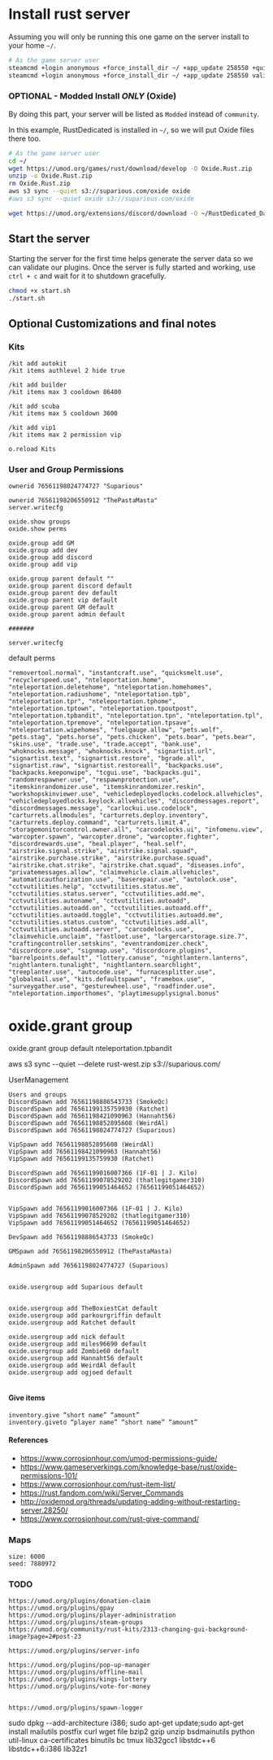 # Install rust server

Assuming you will only be running this one game on the server
install to your home `~/`.

```bash
# As the game server user
steamcmd +login anonymous +force_install_dir ~/ +app_update 258550 +quit
steamcmd +login anonymous +force_install_dir ~/ +app_update 258550 validate +quit
```

### OPTIONAL - Modded Install *ONLY* (Oxide)

By doing this part, your server will be listed as `Modded` instead of `community`.

In this example, RustDedicated is installed in `~/`, so we will put Oxide files there too.

```bash
# As the game server user
cd ~/
wget https://umod.org/games/rust/download/develop -O Oxide.Rust.zip
unzip -o Oxide.Rust.zip
rm Oxide.Rust.zip
aws s3 sync --quiet s3://suparious.com/oxide oxide
#aws s3 sync --quiet oxide s3://suparious.com/oxide

wget https://umod.org/extensions/discord/download -O ~/RustDedicated_Data/Managed/Oxide.Ext.Discord.dll
```

## Start the server

Starting the server for the first time helps generate the server data so we can validate our plugins. Once the server is fully started and working, use `ctrl + c` and wait for it to shutdown gracefully.

```bash
chmod +x start.sh
./start.sh
```

## Optional Customizations and final notes

### Kits

```
/kit add autokit
/kit items authlevel 2 hide true

/kit add builder
/kit items max 3 cooldown 86400

/kit add scuba
/kit items max 5 cooldown 3600

/kit add vip1
/kit items max 2 permission vip

o.reload Kits
```

### User and Group Permissions

```
ownerid 76561198024774727 "Suparious"

ownerid 76561198206550912 "ThePastaMasta"
server.writecfg

oxide.show groups
oxide.show perms

oxide.group add GM
oxide.group add dev
oxide.group add discord
oxide.group add vip

oxide.group parent default ""
oxide.group parent discord default
oxide.group parent dev default
oxide.group parent vip default
oxide.group parent GM default
oxide.group parent admin default

#######

server.writecfg
```

default perms

```
"removertool.normal", "instantcraft.use", "quicksmelt.use", "recyclerspeed.use", "nteleportation.home", "nteleportation.deletehome", "nteleportation.homehomes", "nteleportation.radiushome", "nteleportation.tpb", "nteleportation.tpr", "nteleportation.tphome", "nteleportation.tptown", "nteleportation.tpoutpost", "nteleportation.tpbandit", "nteleportation.tpn", "nteleportation.tpl", "nteleportation.tpremove", "nteleportation.tpsave", "nteleportation.wipehomes", "fuelgauge.allow", "pets.wolf", "pets.stag", "pets.horse", "pets.chicken", "pets.boar", "pets.bear", "skins.use", "trade.use", "trade.accept", "bank.use", "whoknocks.message", "whoknocks.knock", "signartist.url", "signartist.text", "signartist.restore", "bgrade.all", "signartist.raw", "signartist.restoreall", "backpacks.use", "backpacks.keeponwipe", "tcgui.use", "backpacks.gui", "randomrespawner.use", "respawnprotection.use", "itemskinrandomizer.use", "itemskinrandomizer.reskin", "workshopskinviewer.use", "vehicledeployedlocks.codelock.allvehicles", "vehicledeployedlocks.keylock.allvehicles", "discordmessages.report", "discordmessages.message", "carlockui.use.codelock", "carturrets.allmodules", "carturrets.deploy.inventory", "carturrets.deploy.command", "carturrets.limit.4", "storagemonitorcontrol.owner.all", "carcodelocks.ui", "infomenu.view", "warcopter.spawn", "warcopter.drone", "warcopter.fighter", "discordrewards.use", "heal.player", "heal.self", "airstrike.signal.strike", "airstrike.signal.squad", "airstrike.purchase.strike", "airstrike.purchase.squad", "airstrike.chat.strike", "airstrike.chat.squad", "diseases.info", "privatemessages.allow", "claimvehicle.claim.allvehicles", "automaticauthorization.use", "baserepair.use", "autolock.use", "cctvutilities.help", "cctvutilities.status.me", "cctvutilities.status.server", "cctvutilities.add.me", "cctvutilities.autoname", "cctvutilities.autoadd", "cctvutilities.autoadd.on", "cctvutilities.autoadd.off", "cctvutilities.autoadd.toggle", "cctvutilities.autoadd.me", "cctvutilities.status.custom", "cctvutilities.add.all", "cctvutilities.autoadd.server", "carcodelocks.use", "claimvehicle.unclaim", "fastloot.use", "largercarstorage.size.7", "craftingcontroller.setskins", "eventrandomizer.check", "discordcore.use", "signmap.use", "discordcore.plugins", "barrelpoints.default", "lottery.canuse", "nightlantern.lanterns", "nightlantern.tunalight", "nightlantern.searchlight", "treeplanter.use", "autocode.use", "furnacesplitter.use", "globalmail.use", "kits.defaultspawn", "framebox.use", "surveygather.use", "gesturewheel.use", "roadfinder.use", "nteleportation.importhomes", "playtimesupplysignal.bonus"
```

# oxide.grant group <group> <permission>
oxide.grant group default nteleportation.tpbandit

aws s3 sync --quiet --delete rust-west.zip s3://suparious.com/

UserManagement

```
Users and groups
DiscordSpawn add 76561198886543733 (SmokeQc)
DiscordSpawn add 76561199135759930 (Ratchet)
DiscordSpawn add 76561198421090963 (Hannaht56)
DiscordSpawn add 76561198852895608 (WeirdAl)
DiscordSpawn add 76561198024774727 (Suparious)

VipSpawn add 76561198852895608 (WeirdAl)
VipSpawn add 76561198421090963 (Hannaht56)
VipSpawn add 76561199135759930 (Ratchet)

DiscordSpawn add 76561199016007366 (1F-01 | J. Kilo)
DiscordSpawn add 76561199078529202 (thatlegitgamer310)
DiscordSpawn add 76561199051464652 (76561199051464652)


VipSpawn add 76561199016007366 (1F-01 | J. Kilo)
VipSpawn add 76561199078529202 (thatlegitgamer310)
VipSpawn add 76561199051464652 (76561199051464652)

DevSpawn add 76561198886543733 (SmokeQc)

GMSpawn add 76561198206550912 (ThePastaMasta)

AdminSpawn add 76561198024774727 (Suparious)


oxide.usergroup add Suparious default
```

```

oxide.usergroup add TheBoxiestCat default
oxide.usergroup add parkourgriffin default
oxide.usergroup add Ratchet default

oxide.usergroup add nick default
oxide.usergroup add miles96690 default
oxide.usergroup add Zombie60 default
oxide.usergroup add Hannaht56 default
oxide.usergroup add WeirdAl default
oxide.usergroup add ogjoed default


```

#### Give items

```
inventory.give “short name” “amount”
inventory.giveto “player name” “short name” “amount”
```

#### References

* https://www.corrosionhour.com/umod-permissions-guide/
* https://www.gameserverkings.com/knowledge-base/rust/oxide-permissions-101/
* https://www.corrosionhour.com/rust-item-list/
* https://rust.fandom.com/wiki/Server_Commands
* http://oxidemod.org/threads/updating-adding-without-restarting-server.28250/
* https://www.corrosionhour.com/rust-give-command/


### Maps

```
size: 6000
seed: 7880972
```


### TODO

```
https://umod.org/plugins/donation-claim
https://umod.org/plugins/gpay
https://umod.org/plugins/player-administration
https://umod.org/plugins/steam-groups
https://umod.org/community/rust-kits/2313-changing-gui-background-image?page=2#post-23

https://umod.org/plugins/server-info

https://umod.org/plugins/pop-up-manager
https://umod.org/plugins/offline-mail
https://umod.org/plugins/kings-lottery
https://umod.org/plugins/vote-for-money


https://umod.org/plugins/spawn-logger
```


sudo dpkg --add-architecture i386; sudo apt-get update;sudo apt-get install mailutils postfix curl wget file bzip2 gzip unzip bsdmainutils python util-linux ca-certificates binutils bc tmux lib32gcc1 libstdc++6 libstdc++6:i386 lib32z1